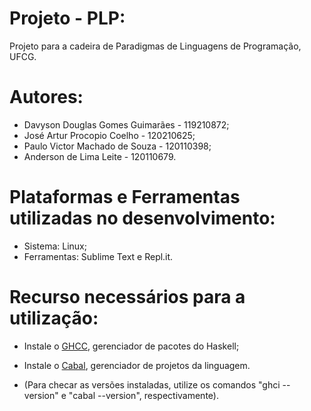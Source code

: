 # Projeto - PLP:
 Projeto para a cadeira de Paradigmas de Linguagens de Programação, UFCG.

# Autores:
- Davyson Douglas Gomes Guimarães - 119210872;
- José Artur Procopio Coelho - 120210625;
- Paulo Victor Machado de Souza - 120110398;
- Anderson de Lima Leite - 120110679.

# Plataformas e Ferramentas utilizadas no desenvolvimento:

- Sistema: Linux;
- Ferramentas: Sublime Text e Repl.it.

# Recurso necessários para a utilização:

- Instale o [GHCC](https://www.haskell.org/downloads/), gerenciador de pacotes do Haskell;

- Instale o [Cabal](https://cabal.readthedocs.io/en/3.6/), gerenciador de projetos da linguagem.

- (Para checar as versões instaladas, utilize os comandos "ghci --version" e "cabal --version", respectivamente).
